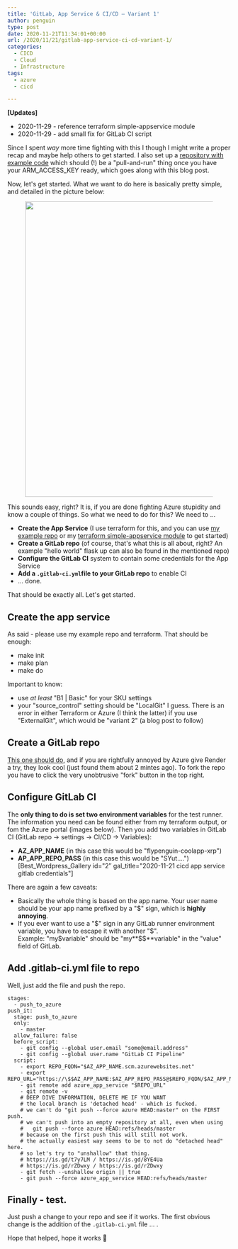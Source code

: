 ```yaml
---
title: 'GitLab, App Service & CI/CD – Variant 1'
author: penguin
type: post
date: 2020-11-21T11:34:01+00:00
url: /2020/11/21/gitlab-app-service-ci-cd-variant-1/
categories:
  - CICD
  - Cloud
  - Infrastructure
tags:
  - azure
  - cicd

---
```

**[Updates]**

  * 2020-11-29 - reference terraform simple-appservice module
  * 2020-11-29 - add small fix for GitLab CI script

Since I spent _way_ more time fighting with this I though I might write a proper recap and maybe help others to get started. I also set up a [repository with example code][1] which should (!) be a "pull-and-run" thing once you have your ARM\_ACCESS\_KEY ready, which goes along with this blog post.

Now, let's get started. What we want to do here is basically pretty simple, and detailed in the picture below:

<div class="wp-block-image is-style-default">
  <figure class="aligncenter"><img loading="lazy" width="1024" height="667" src="https://flypenguin.de/wp-content/uploads/2020/11/gitlab-appservice-cicd-variant1-1024x667.png" alt="" class="wp-image-1281" srcset="https://flypenguin.de/wp-content/uploads/2020/11/gitlab-appservice-cicd-variant1-1024x667.png 1024w, https://flypenguin.de/wp-content/uploads/2020/11/gitlab-appservice-cicd-variant1-300x195.png 300w, https://flypenguin.de/wp-content/uploads/2020/11/gitlab-appservice-cicd-variant1-768x500.png 768w, https://flypenguin.de/wp-content/uploads/2020/11/gitlab-appservice-cicd-variant1.png 1042w" sizes="(max-width: 1024px) 100vw, 1024px" /></figure>
</div>

This sounds easy, right? It is, if you are done fighting Azure stupidity and know a couple of things. So what we need to do for this? We need to ...

  * **Create the App Service** (I use terraform for this, and you can use [my example repo][1] or my [terraform simple-appservice module][2] to get started)
  * **Create a GitLab repo** (of course, that's what this is all about, right? An example "hello world" flask up can also be found in the mentioned repo)
  * **Configure the GitLab CI** system to contain some credentials for the App Service
  * **Add a <code class="EnlighterJSRAW" data-enlighter-language="generic">.gitlab-ci.yml</code>file to your GitLab repo** to enable CI
  * ... done.

That should be exactly all. Let's get started.

## Create the app service

As said - please use my example repo and terraform. That should be enough:

  * make init
  * make plan
  * make do

Important to know:

  * use _at least_ "B1 | Basic" for your SKU settings
  * your "source_control" setting should be "LocalGit" I guess. There is an error in either Terraform or Azure (I think the latter) if you use "ExternalGit", which would be "variant 2" (a blog post to follow)

## Create a GitLab repo

[This one should do][3], and if you are rightfully annoyed by Azure give Render a try, they look cool (just found them about 2 mintes ago). To fork the repo you have to click the very unobtrusive "fork" button in the top right.

## Configure GitLab CI

The **only thing to do is set two environment variables** for the test runner. The information you need can be found either from my terraform output, or fom the Azure portal (images below). Then you add two variables in GitLab CI (GitLab repo -> settings -> CI/CD -> Variables):

  * **AZ\_APP\_NAME** (in this case this would be "flypenguin-coolapp-xrp")
  * **AP\_APP\_REPO_PASS** (in this case this would be "SYut....") [Best\_Wordpress\_Gallery id="2&#8243; gal_title="2020-11-21 cicd app service gitlab credentials"] 

There are again a few caveats:

  * Basically the whole thing is based on the app name. Your user name should be your app name prefixed by a "$" sign, which is **highly annoying**.
  * If you ever want to use a "$" sign in any GitLab runner environment variable, you have to escape it with another "$".  
    Example: "my$variable" should be "my**$$**variable" in the "value" field of GitLab.

## Add .gitlab-ci.yml file to repo

Well, just add the file and push the repo.

```
stages:
  - push_to_azure
push_it:
  stage: push_to_azure
  only:
    - master
  allow_failure: false
  before_script:
    - git config --global user.email "some@email.address"
    - git config --global user.name "GitLab CI Pipeline"
  script:
    - export REPO_FQDN="$AZ_APP_NAME.scm.azurewebsites.net"
    - export REPO_URL="https://\$$AZ_APP_NAME:$AZ_APP_REPO_PASS@$REPO_FQDN/$AZ_APP_NAME.git"
    - git remote add azure_app_service "$REPO_URL"
    - git remote -v
    # DEEP DIVE INFORMATION, DELETE ME IF YOU WANT
    # the local branch is 'detached head' - which is fucked.
    # we can't do "git push --force azure HEAD:master" on the FIRST push.
    # we can't push into an empty repository at all, even when using
    #   git push --force azure HEAD:refs/heads/master
    # because on the first push this will still not work.
    # the actually easiest way seems to be to not do "detached head" here.
    # so let's try to "unshallow" that thing.
    # https://is.gd/t7y7LM / https://is.gd/8YE4Ua
    # https://is.gd/rZDwxy / https://is.gd/rZDwxy
    - git fetch --unshallow origin || true
    - git push --force azure_app_service HEAD:refs/heads/master
```

## Finally - test.

Just push a change to your repo and see if it works. The first obvious change is the addition of the <code class="EnlighterJSRAW" data-enlighter-language="generic">.gitlab-ci.yml</code> file ... .

Hope that helped, hope it works 🙂

 [1]: https://github.com/flypenguin/ex-appservice-cicd-with-terraform
 [2]: https://registry.terraform.io/modules/flypenguin/simple-appservice/azure/latest
 [3]: https://gitlab.com/render-examples/flask-hello-world